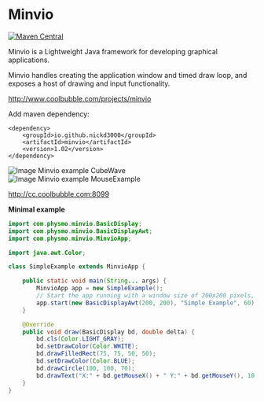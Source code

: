 # Minvio
[![Maven Central](https://maven-badges.herokuapp.com/maven-central/cz.jirutka.rsql/rsql-parser/badge.svg)](https://maven-badges.herokuapp.com/maven-central/cz.jirutka.rsql/rsql-parser)


Minvio is a Lightweight Java framework for developing graphical applications.

Minvio handles creating the application window and timed draw loop, and exposes a host of drawing and input functionality.


http://www.coolbubble.com/projects/minvio

Add maven dependency:

    <dependency>
        <groupId>io.github.nickd3000</groupId>
        <artifactId>minvio</artifactId>
        <version>1.02</version>
    </dependency>

![Image Minvio example CubeWave](docs/cubeWave.png)
![Image Minvio example MouseExample](docs/mouseExample.png)

http://cc.coolbubble.com:8099

**Minimal example**

```java
import com.physmo.minvio.BasicDisplay;
import com.physmo.minvio.BasicDisplayAwt;
import com.physmo.minvio.MinvioApp;

import java.awt.Color;

class SimpleExample extends MinvioApp {

    public static void main(String... args) {
        MinvioApp app = new SimpleExample();
        // Start the app running with a window size of 200x200 pixels, at 60 frames per second.
        app.start(new BasicDisplayAwt(200, 200), "Simple Example", 60);
    }

    @Override
    public void draw(BasicDisplay bd, double delta) {
        bd.cls(Color.LIGHT_GRAY);
        bd.setDrawColor(Color.WHITE);
        bd.drawFilledRect(75, 75, 50, 50);
        bd.setDrawColor(Color.BLUE);
        bd.drawCircle(100, 100, 70);
        bd.drawText("X:" + bd.getMouseX() + " Y:" + bd.getMouseY(), 10, 190);
    }
}
```

